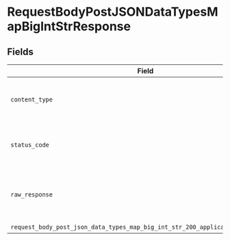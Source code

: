 # RequestBodyPostJSONDataTypesMapBigIntStrResponse


## Fields

| Field                                                                                                                                                         | Type                                                                                                                                                          | Required                                                                                                                                                      | Description                                                                                                                                                   |
| ------------------------------------------------------------------------------------------------------------------------------------------------------------- | ------------------------------------------------------------------------------------------------------------------------------------------------------------- | ------------------------------------------------------------------------------------------------------------------------------------------------------------- | ------------------------------------------------------------------------------------------------------------------------------------------------------------- |
| `content_type`                                                                                                                                                | *str*                                                                                                                                                         | :heavy_check_mark:                                                                                                                                            | HTTP response content type for this operation                                                                                                                 |
| `status_code`                                                                                                                                                 | *int*                                                                                                                                                         | :heavy_check_mark:                                                                                                                                            | HTTP response status code for this operation                                                                                                                  |
| `raw_response`                                                                                                                                                | [requests.Response](https://requests.readthedocs.io/en/latest/api/#requests.Response)                                                                         | :heavy_minus_sign:                                                                                                                                            | Raw HTTP response; suitable for custom response parsing                                                                                                       |
| `request_body_post_json_data_types_map_big_int_str_200_application_json_object`                                                                               | [Optional[RequestBodyPostJSONDataTypesMapBigIntStr200ApplicationJSON]](../../models/operations/requestbodypostjsondatatypesmapbigintstr200applicationjson.md) | :heavy_minus_sign:                                                                                                                                            | OK                                                                                                                                                            |